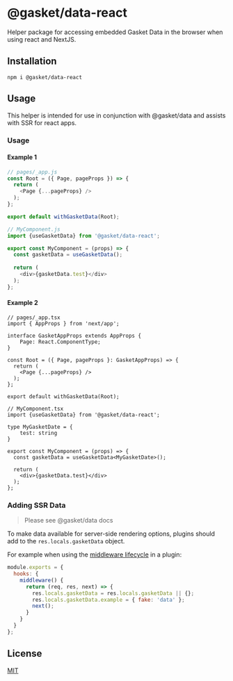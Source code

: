 # @gasket/data-react

Helper package for accessing embedded Gasket Data in the browser when using react and NextJS.

## Installation

```
npm i @gasket/data-react
```

## Usage

This helper is intended for use in conjunction with @gasket/data and assists with SSR for react apps.


### Usage
#### Example 1
```js
// pages/_app.js
const Root = ({ Page, pageProps }) => {
  return (
    <Page {...pageProps} />
  );
};

export default withGasketData(Root);
```

```js
// MyComponent.js
import {useGasketData} from '@gasket/data-react';

export const MyComponent = (props) => {
  const gasketData = useGasketData();
  
  return (
    <div>{gasketData.test}</div>
  );
};
```


#### Example 2
```tsx
// pages/_app.tsx
import { AppProps } from 'next/app';

interface GasketAppProps extends AppProps {
    Page: React.ComponentType;
}

const Root = ({ Page, pageProps }: GasketAppProps) => {
  return (
    <Page {...pageProps} />
  );
};

export default withGasketData(Root);
```

```tsx
// MyComponent.tsx
import {useGasketData} from '@gasket/data-react';

type MyGasketDate = {
    test: string
}

export const MyComponent = (props) => {
  const gasketData = useGasketData<MyGasketDate>();
  
  return (
    <div>{gasketData.test}</div>
  );
};
```

### Adding SSR Data

> Please see @gasket/data docs

To make data available for server-side rendering options, plugins should add to
the `res.locals.gasketData` object.

For example when using the [middleware lifecycle] in a plugin:

```js
module.exports = {
  hooks: {
    middleware() {
      return (req, res, next) => {
        res.locals.gasketData = res.locals.gasketData || {};
        res.locals.gasketData.example = { fake: 'data' }; 
        next();
      }
    }
  }
};
```


## License

[MIT](./LICENSE.md)

<!-- LINKS -->

[middleware lifecycle]:/packages/gasket-plugin-express/README.md#middleware
[script tag]:https://developer.mozilla.org/en-US/docs/Web/HTML/Element/script
